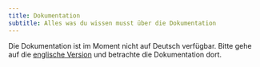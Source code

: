 ```yaml
---
title: Dokumentation
subtitle: Alles was du wissen musst über die Dokumentation
---
```


Die Dokumentation ist im Moment nicht auf Deutsch verfügbar. Bitte gehe auf die [englische Version](/doc/) und betrachte die Dokumentation dort.
